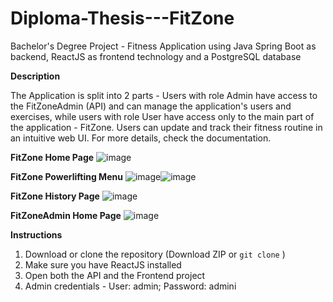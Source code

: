# Diploma-Thesis---FitZone
Bachelor's Degree Project - Fitness Application using Java Spring Boot as backend, ReactJS as frontend technology and a PostgreSQL database

**__Description__**

The Application is split into 2 parts - Users with role Admin have access to the FitZoneAdmin (API) and can manage the application's users and exercises, while users with role User have access only to the main part of the application - FitZone.
Users can update and track their fitness routine in an intuitive web UI.
For more details, check the documentation.


**FitZone Home Page**
![image](https://github.com/mihailspirkoski/Diploma-Thesis---FitZone/assets/74495955/8d0ca959-76ad-48bd-b9ae-ece7b85d7514)

**FitZone Powerlifting Menu**
![image](https://github.com/mihailspirkoski/Diploma-Thesis---FitZone/assets/74495955/b369f4ad-ef57-4010-a9f0-7fd3f2eb5a51)![image](https://github.com/mihailspirkoski/Diploma-Thesis---FitZone/assets/74495955/9088311d-5940-430e-a358-ffe6bbbc84b3)

**FitZone History Page**
![image](https://github.com/mihailspirkoski/Diploma-Thesis---FitZone/assets/74495955/a0242f1a-4d30-497c-a03e-557a558f6cdd)

**FitZoneAdmin Home Page**
![image](https://github.com/mihailspirkoski/Diploma-Thesis---FitZone/assets/74495955/f67c03e9-2fac-4183-9db2-b8970e5c0607)





**__Instructions__**

1. Download or clone the repository (Download ZIP or `git clone` )
2. Make sure you have ReactJS installed
3. Open both the API and the Frontend project
4. Admin credentials - User: admin; Password: admini



